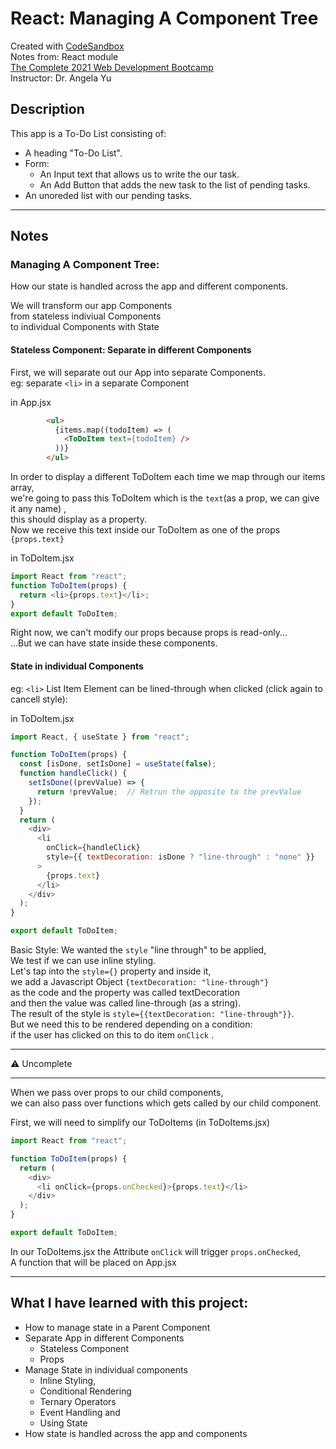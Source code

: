 # React: Managing A Component Tree
Created with [CodeSandbox](https://codesandbox.io/)  
Notes from: React module  
[The Complete 2021 Web Development Bootcamp](https://www.udemy.com/course/the-complete-web-development-bootcamp/)  
Instructor: Dr. Angela Yu 


## Description
This app is a To-Do List consisting of:
* A heading "To-Do List".
* Form:
  * An Input text that allows us to write the our task.
  * An Add Button that adds the new task to the list of pending tasks.
* An unoreded list with our pending tasks.

---
## Notes 

### Managing A Component Tree:
How our state is handled across the app and different components.      

We will transform our app Components     
from stateless indiviual Components    
to individual Components with State    

#### Stateless Component: Separate in different Components

First, we will separate out our App into separate Components.     
eg: separate ```<li>``` in a separate Component

 in App.jsx
```html
        <ul>
          {items.map((todoItem) => (
            <ToDoItem text={todoItem} />
          ))}
        </ul>
```
In order to display a different ToDoItem each time we map through our items array,       
we're going to pass this ToDoItem which is the ```text```(as a prop, we can give it any name) ,      
this should display as a property.      
Now we receive this text inside our ToDoItem as one of the props ```{props.text}```    

in ToDoItem.jsx
```javascript
import React from "react";
function ToDoItem(props) {
  return <li>{props.text}</li>;
}
export default ToDoItem;
```

Right now, we can't modify our props because props is read-only...    
...But we can have state inside these components.

#### State in individual Components

eg: ```<li>```  List Item Element can be lined-through when clicked (click again to cancell style): 

in ToDoItem.jsx 
```javascript
import React, { useState } from "react";

function ToDoItem(props) {
  const [isDone, setIsDone] = useState(false);
  function handleClick() {
    setIsDone((prevValue) => {
      return !prevValue;  // Retrun the opposite to the prevValue
    });
  }
  return (
    <div>
      <li
        onClick={handleClick}
        style={{ textDecoration: isDone ? "line-through" : "none" }}
      >
        {props.text}
      </li>
    </div>
  );
}

export default ToDoItem;
```
Basic Style:
We wanted the ```style``` "line through" to be applied,     
We test if we can use inline styling.      
Let's tap into the ```style={}``` property and inside it,     
we add a Javascript Object ```{textDecoration: "line-through"}```     
as the code and the property was called textDecoration      
and then the value was called line-through (as a string).     
The result of the style is ```style={{textDecoration: "line-through"}}```.      
But we need this to be rendered depending on a condition:  
if the user has clicked on this to do item ```onClick``` .




---
⚠️ Uncomplete

---

When we pass over props to our child components,       
we can also pass over functions which gets called by our child component.

First, we will need to simplify our ToDoItems (in ToDoItems.jsx)
```javascript
import React from "react";

function ToDoItem(props) {
  return (
    <div>
      <li onClick={props.onChecked}>{props.text}</li>
    </div>
  );
}

export default ToDoItem;
```
In our ToDoItems.jsx the Attribute ```onClick``` will trigger ```props.onChecked```,       
A function that will be placed on App.jsx



---
## What I have learned with this project:

* How to manage state in a Parent Component  
* Separate App in different Components
  * Stateless Component
  * Props
* Manage State in individual components
  *  Inline Styling, 
  *  Conditional Rendering
  *  Ternary Operators 
  *  Event Handling and 
  *  Using State
* How state is handled across the app and components
